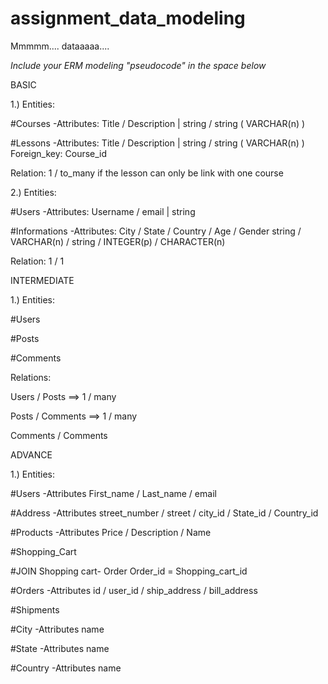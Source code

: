 # assignment_data_modeling
Mmmmm.... dataaaaa....

*Include your ERM modeling "pseudocode" in the space below*

BASIC

1.)	Entities: 

 #Courses -Attributes: Title / Description | string / string ( VARCHAR(n) )
			  
 #Lessons -Attributes: Title / Description | string / string ( VARCHAR(n) )
 					   Foreign_key: Course_id

 Relation: 1 / to_many if the lesson can only be link with one course

2.) Entities: 

 #Users -Attributes: Username / email | string

 #Informations -Attributes: City / State / Country / Age / Gender
 					string / VARCHAR(n) / string / INTEGER(p) / CHARACTER(n)	

 Relation: 1 / 1 


 INTERMEDIATE

1.) Entities: 

 #Users

 #Posts

 #Comments


Relations: 

Users / Posts ==> 1 / many

Posts / Comments ==> 1 / many

Comments / Comments


ADVANCE

1.) Entities:

 #Users -Attributes First_name / Last_name / email

 #Address -Attributes street_number / street / city_id / State_id / Country_id

 #Products -Attributes Price / Description / Name

 #Shopping_Cart

 #JOIN Shopping cart- Order   Order_id = Shopping_cart_id

 #Orders -Attributes id / user_id / ship_address / bill_address

 #Shipments

 #City  -Attributes name

 #State  -Attributes name

 #Country  -Attributes name



























